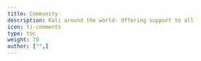 ```yaml
---
title: Community
description: Kali around the world- Offering support to all
icon: ti-comments
type: toc
weight: 70
author: ["",]
---
```

